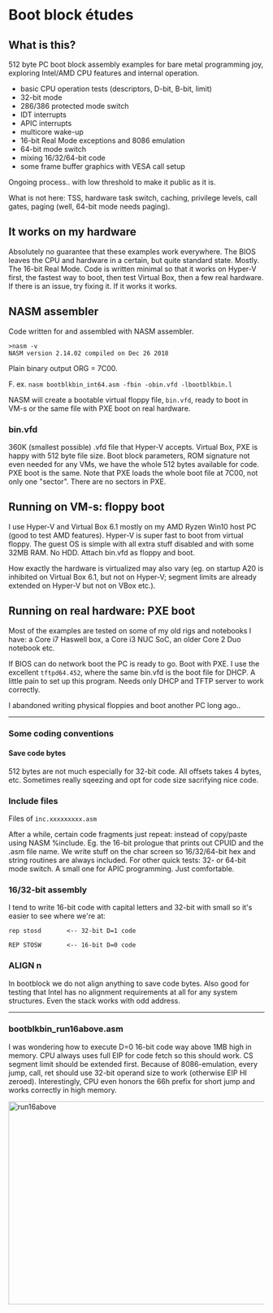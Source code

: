 # Boot block &eacute;tudes 

## What is this? 

512 byte PC boot block assembly examples for bare metal programming joy, exploring Intel/AMD CPU features and internal operation. 

- basic CPU operation tests (descriptors, D-bit, B-bit, limit)
- 32-bit mode
- 286/386 protected mode switch
- IDT interrupts
- APIC interrupts
- multicore wake-up
- 16-bit Real Mode exceptions and 8086 emulation
- 64-bit mode switch
- mixing 16/32/64-bit code
- some frame buffer graphics with VESA call setup

Ongoing process.. with low threshold to make it public as it is. 

What is not here: TSS, hardware task switch, caching, privilege levels, call gates, paging (well, 64-bit mode needs paging). 

## It works on my hardware 

Absolutely no guarantee that these examples work everywhere. The BIOS leaves the CPU and hardware in a certain, but quite standard state. Mostly. The 16-bit Real Mode. Code is written minimal so that it works on Hyper-V first, the fastest way to boot, then test Virtual Box, then a few real hardware. If there is an issue, try fixing it. If it works it works. 

## NASM assembler

Code written for and assembled with NASM assembler. 

	>nasm -v
	NASM version 2.14.02 compiled on Dec 26 2018

Plain binary output ORG = 7C00. 

F. ex. `nasm bootblkbin_int64.asm -fbin -obin.vfd -lbootblkbin.l`

NASM will create a bootable virtual floppy file, `bin.vfd`, ready to boot in VM-s or the same file with PXE boot on real hardware. 

### bin.vfd 

360K (smallest possible) .vfd file that Hyper-V accepts. Virtual Box, PXE is happy with 512 byte file size. Boot block parameters, ROM signature not even needed for any VMs, we have the whole 512 bytes available for code. PXE boot is the same. Note that PXE loads the whole boot file at 7C00, not only one "sector". There are no sectors in PXE. 

## Running on VM-s: floppy boot

I use Hyper-V and Virtual Box 6.1 mostly on my AMD Ryzen Win10 host PC (good to test AMD features). Hyper-V is super fast to boot from virtual floppy. The guest OS is simple with all extra stuff disabled and with some 32MB RAM. No HDD. Attach bin.vfd as floppy and boot. 

How exactly the hardware is virtualized may also vary (eg. on startup A20 is inhibited on Virtual Box 6.1, but not on Hyper-V; segment limits are already extended on Hyper-V but not on VBox etc.). 

## Running on real hardware: PXE boot

Most of the examples are tested on some of my old rigs and notebooks I have: a Core i7 Haswell box, a Core i3 NUC SoC, an older Core 2 Duo notebook etc.
 
If BIOS can do network boot the PC is ready to go. Boot with PXE. I use the excellent `tftpd64.452`, where the same bin.vfd is the boot file for DHCP. A little pain to set up this program. Needs only DHCP and TFTP server to work correctly.
 
I abandoned writing physical floppies and boot another PC long ago..

-----------

### Some coding conventions

#### Save code bytes 

512 bytes are not much especially for 32-bit code. All offsets takes 4 bytes, etc. Sometimes really sqeezing and opt for code size sacrifying nice code.

### Include files

Files of `inc.xxxxxxxxx.asm` 

After a while, certain code fragments just repeat: instead of copy/paste using NASM %include. Eg. the 16-bit prologue that prints out CPUID and the .asm file name. We write stuff on the char screen so 16/32/64-bit hex and string routines are always included. For other quick tests: 32- or 64-bit mode switch. A small one for APIC programming. Just comfortable.  

### 16/32-bit assembly

I tend to write 16-bit code with capital letters and 32-bit with small so it's easier to see where we're at:

	rep stosd       <-- 32-bit D=1 code
	                
	REP STOSW       <-- 16-bit D=0 code

### ALIGN n

In bootblock we do not align anything to save code bytes. Also good for testing that Intel has no alignment requirements at all for any system structures. Even the stack works with odd address. 

----------------

### bootblkbin_run16above.asm

I was wondering how to execute D=0 16-bit code way above 1MB high in memory. CPU always uses full EIP for code fetch so this should work. CS segment limit should be extended first. Because of 8086-emulation, every jump, call, ret should use 32-bit operand size to work (otherwise EIP HI zeroed). Interestingly, CPU even honors the 66h prefix for short jump and works correctly in high memory. 

<img width="640" height="400" alt="run16above" src="https://github.com/user-attachments/assets/65d12779-70ec-4853-a0c2-5c28a862d70c" />



